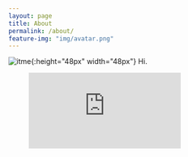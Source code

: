 ```yaml
---
layout: page
title: About
permalink: /about/
feature-img: "img/avatar.png"
---
```

![itme](../img/avatar.png){:height="48px" width="48px"}
Hi.
<figure class="video_container">
  <iframe src="https://www.youtube.com/embed/NoFLJLJ7abE" frameborder="0" allowfullscreen="true"> </iframe>
</figure>
